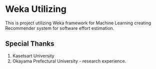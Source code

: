 # Weka Utilizing

This is project utilizing Weka framework for Machine Learning creating Recommender system for software effort estimation.

## Special Thanks

1. Kasetsart University
2. Okayama Prefectural University - research experience.
